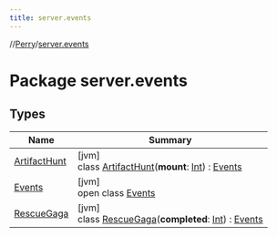 ```yaml
---
title: server.events
---
```

//[Perry](../../index.html)/[server.events](index.html)



# Package server.events



## Types


| Name | Summary |
|---|---|
| [ArtifactHunt](-artifact-hunt/index.html) | [jvm]<br>class [ArtifactHunt](-artifact-hunt/index.html)(**mount**: [Int](https://kotlinlang.org/api/latest/jvm/stdlib/kotlin/-int/index.html)) : [Events](-events/index.html) |
| [Events](-events/index.html) | [jvm]<br>open class [Events](-events/index.html) |
| [RescueGaga](-rescue-gaga/index.html) | [jvm]<br>class [RescueGaga](-rescue-gaga/index.html)(**completed**: [Int](https://kotlinlang.org/api/latest/jvm/stdlib/kotlin/-int/index.html)) : [Events](-events/index.html) |

